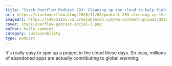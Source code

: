 ```yaml
---
title: "Stack Overflow Podcast 283: Cleaning up the cloud to help fight climate change"
url: https://stackoverflow.blog/2020/11/03/podcast-283-cleaning-up-the-cloud-to-help-fight-climate-change/
imageUrl: https://149351115.v2.pressablecdn.com/wp-content/uploads/2019/10/stack-overflow-podcast-social-3.png
cover: stack-overflow-podcast-social-3.png
author: holly cummins
category: sustainability
type: podcast
---
```


It's really easy to spin up a project in the cloud these days. So easy, millions of abandoned apps are actually contributing to global warming.
